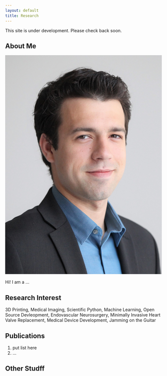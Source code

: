 ```yaml
---
layout: default
title: Research
---
```


This site is under development. Please check back soon. 

## About Me

<img class="profile-picture" src="/images/Rick-Izzo_Portrait_01.jpg">

Hi! I am a ...

## Research Interest

3D Printing, Medical Imaging, Scientific Python, Machine Learning, Open Source Devleopment, Endovascular Neurosurgery, Minimally Invasive Heart Valve Replacement, Medical Device Development, Jamming on the Guitar

## Publications

1. put list here
2. ...

## Other Studff

